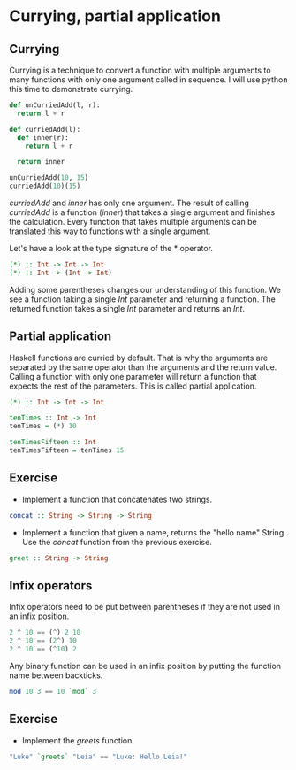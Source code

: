 # Currying, partial application

## Currying

Currying is a technique to convert a function with multiple arguments to many
functions with only one argument called in sequence.  I will use python this
time to demonstrate currying.

``` python
def unCurriedAdd(l, r):
  return l + r

def curriedAdd(l):
  def inner(r):
    return l + r

  return inner

unCurriedAdd(10, 15)
curriedAdd(10)(15)
```

*curriedAdd* and *inner* has only one argument.  The result of calling
*curriedAdd* is a function (*inner*) that takes a single argument and finishes
the calculation.  Every function that takes multiple arguments can be translated
this way to functions with a single argument.

Let's have a look at the type signature of the * operator.

``` haskell
(*) :: Int -> Int -> Int
(*) :: Int -> (Int -> Int)
```

Adding some parentheses changes our understanding of this function.  We see a
function taking a single *Int* parameter and returning a function.  The
returned function takes a single *Int* parameter and returns an *Int*.

## Partial application

Haskell functions are curried by default.  That is why the arguments are
separated by the same operator than the arguments and the return value.  Calling
a function with only one parameter will return a function that expects the rest
of the parameters.  This is called partial application.

``` haskell
(*) :: Int -> Int -> Int

tenTimes :: Int -> Int
tenTimes = (*) 10

tenTimesFifteen :: Int
tenTimesFifteen = tenTimes 15
```

## Exercise
 * Implement a function that concatenates two strings.

``` haskell
concat :: String -> String -> String
```

 * Implement a function that given a name, returns the "hello name" String.
   Use the *concat* function from the previous exercise.

``` haskell
greet :: String -> String
```

## Infix operators

Infix operators need to be put between parentheses if they are not used in an
infix position.

``` haskell
2 ^ 10 == (^) 2 10
2 ^ 10 == (2^) 10
2 ^ 10 == (^10) 2
```

Any binary function can be used in an infix position by putting the function
name between backticks.

``` haskell
mod 10 3 == 10 `mod` 3
```

## Exercise
 * Implement the *greets* function.

```haskell
"Luke" `greets` "Leia" == "Luke: Hello Leia!"
```
